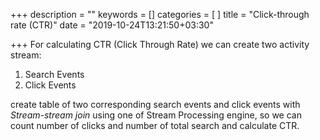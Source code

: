 +++
description = ""
keywords = []
categories = [
]
title = "Click-through rate (CTR)"
date = "2019-10-24T13:21:50+03:30"

+++
For calculating CTR (Click Through Rate) we can create two activity stream:

1. Search Events
2. Click Events

create table of two corresponding search events and click events with *Stream-stream join* using one of Stream Processing engine, so we can count number of clicks and number of total search and calculate CTR.


